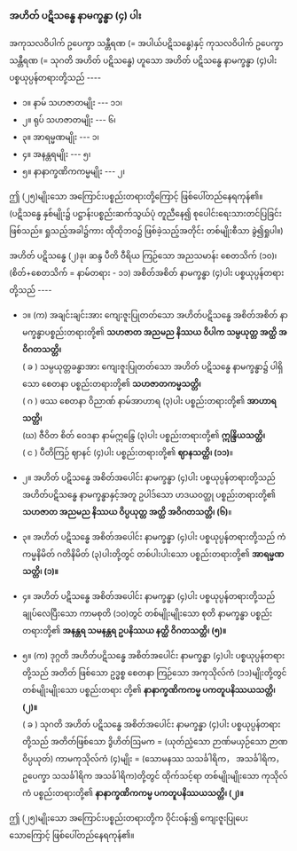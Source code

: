### အဟိတ် ပဋိသန္ဓေ နာမက္ခန္ဓာ (၄) ပါး

အကုသလဝိပါက် ဥပေက္ခာ သန္တီရဏ (= အပါယ်ပဋိသန္ဓေ)နှင့် ကုသလဝိပါက် ဥပေက္ခာ သန္တီရဏ
(= သုဂတိ အဟိတ် ပဋိသန္ဓေ) ဟူသော အဟိတ် ပဋိသန္ဓေ နာမက္ခန္ဓာ (၄)ပါး ပစ္စယုပ္ပန်တရားတို့သည် ----

- ၁။ နာမ် သဟဇာတမျိုး --- ၁၁၊
- ၂။ ရုပ် သဟဇာတမျိုး --- ၆၊
- ၃။ အာရမ္မဏမျိုး --- ၁၊
- ၄။ အနန္တရမျိုး --- ၅၊
- ၅။ နာနာက္ခဏိကကမ္မမျိုး --- ၂၊

ဤ (၂၅)မျိုးသော အကြောင်းပစ္စည်းတရားတို့ကြောင့် ဖြစ်ပေါ်တည်နေရကုန်၏။ 
(ပဋိသန္ဓေ နှစ်မျိုး၌ ပဋ္ဌာန်းပစ္စည်းဆက်သွယ်ပုံ တူညီနေ၍ စုပေါင်းရေးသားတင်ပြခြင်း ဖြစ်သည်။ 
ရှုသည့်အခါ၌ကား ထိုထိုဘဝ၌ ဖြစ်ခဲ့သည့်အတိုင်း တစ်မျိုးစီသာ ခွဲ၍ရှုပါ။)

အဟိတ် ပဋိသန္ဓေ (၂)ခု၊ ဆန္ဒ ပီတိ ဝီရိယ ကြဉ်သော အညသမာန်း စေတသိက် (၁၀)၊ (စိတ်+စေတသိက် = နာမ်တရား - ၁၁) အစိတ်အစိတ် နာမက္ခန္ဓာ (၄)ပါး ပစ္စယုပ္ပန်တရားတို့သည် ----

- ၁။ (က) အချင်းချင်းအား ကျေးဇူးပြုတတ်သော အဟိတ်ပဋိသန္ဓေ အစိတ်အစိတ် နာမက္ခန္ဓာပစ္စည်းတရားတို့၏ **သဟဇာတ အညမည နိဿယ ဝိပါက သမ္ပယုတ္တ အတ္ထိ အဝိဂတသတ္တိ၊**
<br>( ခ ) သမ္ပယုတ္တခန္ဓာအား ကျေးဇူးပြုတတ်သော အဟိတ် ပဋိသန္ဓေ နာမက္ခန္ဓာ၌ ပါရှိသော စေတနာ ပစ္စည်းတရားတို့၏ **သဟဇာတကမ္မသတ္တိ၊**
<br>( ဂ ) ဖဿ စေတနာ ဝိညာဏ် နာမ်အာဟာရ (၃)ပါး ပစ္စည်းတရားတို့၏ **အာဟာရသတ္တိ၊**
<br>(ဃ) ဇီဝိတ စိတ် ဝေဒနာ နာမ်ဣန္ဒြေ (၃)ပါး ပစ္စည်းတရားတို့၏ **ဣန္ဒြိယသတ္တိ၊**
<br>( င ) ပီတိကြဉ် ဈာနင် (၄)ပါး ပစ္စည်းတရားတို့၏ **ဈာနသတ္တိ၊ (၁၁)**။

- ၂။ အဟိတ် ပဋိသန္ဓေ အစိတ်အပေါင်း နာမက္ခန္ဓာ (၄)ပါး ပစ္စယုပ္ပန်တရားတို့သည် အဟိတ်ပဋိသန္ဓေ နာမက္ခန္ဓာနှင့်အတူ ဥပါဒ်သော ဟဒယဝတ္ထု ပစ္စည်းတရားတို့၏ **သဟဇာတ အညမည နိဿယ ဝိပ္ပယုတ္တ အတ္ထိ အဝိဂတသတ္တိ၊ (၆)**။

- ၃။ အဟိတ် ပဋိသန္ဓေ အစိတ်အပေါင်း နာမက္ခန္ဓာ (၄)ပါး ပစ္စယုပ္ပန်တရားတို့သည် ကံ ကမ္မနိမိတ် ဂတိနိမိတ် (၃)ပါးတို့တွင် တစ်ပါးပါးသော ပစ္စည်းတရားတို့၏ **အာရမ္မဏသတ္တိ၊ (၁)။**

- ၄။ အဟိတ် ပဋိသန္ဓေ အစိတ်အပေါင်း နာမက္ခန္ဓာ (၄)ပါး ပစ္စယုပ္ပန်တရားတို့သည် ချုပ်လေပြီးသော ကာမစုတိ (၁၀)တွင် တစ်မျိုးမျိုးသော စုတိ နာမက္ခန္ဓာ ပစ္စည်းတရားတို့၏ **အနန္တရ သမနန္တရ ဥပနိဿယ နတ္ထိ ဝိဂတသတ္တိ၊ (၅)။**

- ၅။ (က) ဒုဂ္ဂတိ အဟိတ်ပဋိသန္ဓေ အစိတ်အပေါင်း နာမက္ခန္ဓာ (၄)ပါး ပစ္စယုပ္ပန်တရားတို့သည် အတိတ် ဖြစ်သော ဥဒ္ဓစ္စ စေတနာ ကြဉ်သော အကုသိုလ်ကံ (၁၁)မျိုးတို့တွင် တစ်မျိုးမျိုးသော ပစ္စည်းတရား တို့၏ **နာနာက္ခဏိကကမ္မ ပကတူပနိဿယသတ္တိ၊ (၂)။**
<br>( ခ ) သုဂတိ အဟိတ် ပဋိသန္ဓေ အစိတ်အပေါင်း နာမက္ခန္ဓာ (၄)ပါး ပစ္စယုပ္ပန်တရားတို့သည် အတိတ်ဖြစ်သော ဒွိဟိတ်ဩမက = (ယုတ်ညံ့သော ဉာဏ်မယှဉ်သော ဉာဏဝိပ္ပယုတ်) ကာမကုသိုလ်ကံ (၄)မျိုး = (သောမနဿ သသင်္ခါရိက， အသင်္ခါရိက， ဥပေက္ခာ သသင်္ခါရိက အသင်္ခါရိက)တို့တွင် ထိုက်သင့်ရာ တစ်မျိုးမျိုးသော ကုသိုလ်ကံ ပစ္စည်းတရားတို့၏ **နာနာက္ခဏိကကမ္မ ပကတူပနိဿယသတ္တိ၊ (၂)။**

ဤ (၂၅)မျိုးသော အကြောင်းပစ္စည်းတရားတို့က ဝိုင်းဝန်း၍ ကျေးဇူးပြုပေးသောကြောင့် ဖြစ်ပေါ်တည်နေရကုန်၏။